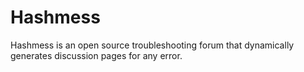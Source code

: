 # Hashmess

Hashmess is an open source troubleshooting forum that dynamically generates
discussion pages for any error.
